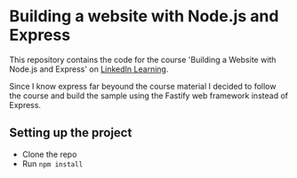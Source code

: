 # Building a website with Node.js and Express

This repository contains the code for the course 'Building a Website with Node.js and Express' on [LinkedIn Learning](https://www.linkedin.com/learning/building-a-website-with-node-js-and-express-js-3).

Since I know express far beyound the course material I decided to follow the course and build the  sample using the Fastify web framework instead of Express.

## Setting up the project

- Clone the repo
- Run `npm install`
